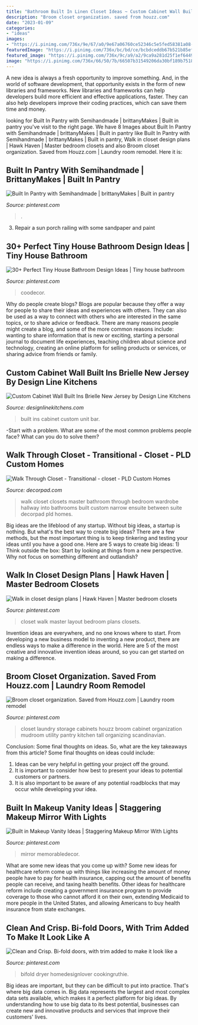 ```yaml
---
title: "Bathroom Built In Linen Closet Ideas ~ Custom Cabinet Wall Built Ins Brielle New Jersey By Design Line Kitchens"
description: "Broom closet organization. saved from houzz.com"
date: "2023-01-09"
categories:
- "ideas"
images:
- "https://i.pinimg.com/736x/9e/67/a0/9e67a06760ce52346c5e5fed58381a08--houzz-closet-organization.jpg"
featuredImage: "https://i.pinimg.com/736x/bc/bd/ce/bcbdceddb67b521b85eff4c3022ed6b5.jpg"
featured_image: "https://i.pinimg.com/736x/9c/a9/a2/9ca9a281d25f1ef6449ed0979ad817ad.jpg"
image: "https://i.pinimg.com/736x/66/50/7b/66507b31549206da30bf189b7518fff1.jpg"
---
```



A new idea is always a fresh opportunity to improve something. And, in the world of software development, that opportunity exists in the form of new libraries and frameworks. New libraries and frameworks can help developers build more efficient and effective applications, faster. They can also help developers improve their coding practices, which can save them time and money.

	

		
looking for Built In Pantry with Semihandmade | brittanyMakes | Built in pantry you've visit to the right page. We have 8 Images about Built In Pantry with Semihandmade | brittanyMakes | Built in pantry like Built In Pantry with Semihandmade | brittanyMakes | Built in pantry, Walk in closet design plans | Hawk Haven | Master bedroom closets and also Broom closet organization. Saved from Houzz.com | Laundry room remodel. Here it is:
		
    
## Built In Pantry With Semihandmade | BrittanyMakes | Built In Pantry

<img loading=lazy src="https://i.pinimg.com/736x/66/50/7b/66507b31549206da30bf189b7518fff1.jpg" onerror="this.onerror=null;this.src='https://tse4.mm.bing.net/th?id=OIP.2lBN8p0xcT27LLmAeFQE8wHaLH&amp;pid=15.1';" alt="Built In Pantry with Semihandmade | brittanyMakes | Built in pantry">

_Source: pinterest.com_

>. 

	

3. Repair a sun porch railing with some sandpaper and paint

    
## 30+ Perfect Tiny House Bathroom Design Ideas | Tiny House Bathroom

<img loading=lazy src="https://i.pinimg.com/736x/1b/70/9a/1b709a37f8d9c1370d8cab6ca33ba445.jpg" onerror="this.onerror=null;this.src='https://tse1.mm.bing.net/th?id=OIP.smxI8VbIib1XGmfeNqPIQAHaLG&amp;pid=15.1';" alt="30+ Perfect Tiny House Bathroom Design Ideas | Tiny house bathroom">

_Source: pinterest.com_

>coodecor. 

	

Why do people create blogs?
Blogs are popular because they offer a way for people to share their ideas and experiences with others. They can also be used as a way to connect with others who are interested in the same topics, or to share advice or feedback. There are many reasons people might create a blog, and some of the more common reasons include: wanting to share information that is new or exciting, starting a personal journal to document life experiences, teaching children about science and technology, creating an online platform for selling products or services, or sharing advice from friends or family.

    
## Custom Cabinet Wall Built Ins Brielle New Jersey By Design Line Kitchens

<img loading=lazy src="http://www.designlinekitchens.com/siteimages/thumbs/home-bar-design-1365.jpg" onerror="this.onerror=null;this.src='https://tse3.mm.bing.net/th?id=OIP.ZIZNjsTx7edx2Rzp69hgqQAAAA&amp;pid=15.1';" alt="Custom Cabinet Wall Built Ins Brielle New Jersey by Design Line Kitchens">

_Source: designlinekitchens.com_

>built ins cabinet custom unit bar. 

	

-Start with a problem. What are some of the most common problems people face? What can you do to solve them? 

    
## Walk Through Closet - Transitional - Closet - PLD Custom Homes

<img loading=lazy src="https://cdn.decorpad.com/photos/2014/05/05/22d468cbce1b.jpg" onerror="this.onerror=null;this.src='https://tse4.mm.bing.net/th?id=OIP.LqSVDhIacJt7vZ183Miy3gHaLH&amp;pid=15.1';" alt="Walk Through Closet - Transitional - closet - PLD Custom Homes">

_Source: decorpad.com_

>walk closet closets master bathroom through bedroom wardrobe hallway into bathrooms built custom narrow ensuite between suite decorpad pld homes. 

	

Big ideas are the lifeblood of any startup. Without big ideas, a startup is nothing. But what's the best way to create big ideas? There are a few methods, but the most important thing is to keep tinkering and testing your ideas until you have a good one. Here are 5 ways to create big ideas: 1) Think outside the box: Start by looking at things from a new perspective. Why not focus on something different and outlandish?

    
## Walk In Closet Design Plans | Hawk Haven | Master Bedroom Closets

<img loading=lazy src="https://i.pinimg.com/736x/9c/a9/a2/9ca9a281d25f1ef6449ed0979ad817ad.jpg" onerror="this.onerror=null;this.src='https://tse3.mm.bing.net/th?id=OIP.fKwjvULUmjWJIr30uemkRQHaJ3&amp;pid=15.1';" alt="Walk in closet design plans | Hawk Haven | Master bedroom closets">

_Source: pinterest.com_

>closet walk master layout bedroom plans closets. 

	

Invention ideas are everywhere, and no one knows where to start. From developing a new business model to inventing a new product, there are endless ways to make a difference in the world. Here are 5 of the most creative and innovative invention ideas around, so you can get started on making a difference.

    
## Broom Closet Organization. Saved From Houzz.com | Laundry Room Remodel

<img loading=lazy src="https://i.pinimg.com/736x/9e/67/a0/9e67a06760ce52346c5e5fed58381a08--houzz-closet-organization.jpg" onerror="this.onerror=null;this.src='https://tse4.mm.bing.net/th?id=OIP.48WIe7bw1LF_LIMgYfGn8AHaNK&amp;pid=15.1';" alt="Broom closet organization. Saved from Houzz.com | Laundry room remodel">

_Source: pinterest.com_

>closet laundry storage cabinets houzz broom cabinet organization mudroom utility pantry kitchen tall organizing scandinavian. 

	

Conclusion: Some final thoughts on ideas.
So, what are the key takeaways from this article?
Some final thoughts on ideas could include:
1. Ideas can be very helpful in getting your project off the ground.
2. It is important to consider how best to present your ideas to potential customers or partners.
3. It is also important to be aware of any potential roadblocks that may occur while developing your idea.

    
## Built In Makeup Vanity Ideas | Staggering Makeup Mirror With Lights

<img loading=lazy src="https://i.pinimg.com/736x/bc/bd/ce/bcbdceddb67b521b85eff4c3022ed6b5.jpg" onerror="this.onerror=null;this.src='https://tse3.mm.bing.net/th?id=OIP.sA7BT9F5VRnIRK8kki0zFQHaLH&amp;pid=15.1';" alt="Built in Makeup Vanity Ideas | Staggering Makeup Mirror With Lights">

_Source: pinterest.com_

>mirror memorabledecor. 

	

What are some new ideas that you come up with?
Some new ideas for healthcare reform come up with things like increasing the amount of money people have to pay for health insurance, capping out the amount of benefits people can receive, and taxing health benefits. Other ideas for healthcare reform include creating a government insurance program to provide coverage to those who cannot afford it on their own, extending Medicaid to more people in the United States, and allowing Americans to buy health insurance from state exchanges.

    
## Clean And Crisp. Bi-fold Doors, With Trim Added To Make It Look Like A

<img loading=lazy src="https://i.pinimg.com/736x/c6/8c/9b/c68c9b9802b880a4964a36cc01632ed0.jpg" onerror="this.onerror=null;this.src='https://tse2.mm.bing.net/th?id=OIP.fddZPfA0nbvpvaEso2MLUwHaLi&amp;pid=15.1';" alt="Clean and Crisp. Bi-fold doors, with trim added to make it look like a">

_Source: pinterest.com_

>bifold dryer homedesignlover cookingruthie. 

	

Big ideas are important, but they can be difficult to put into practice. That's where big data comes in. Big data represents the largest and most complex data sets available, which makes it a perfect platform for big ideas. By understanding how to use big data to its best potential, businesses can create new and innovative products and services that improve their customers' lives.

